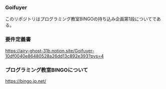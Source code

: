 ### Goifuyer
このリポジトリはプログラミング教室BINGOの持ち込み企画第1段についてである。

### 要件定義書
https://airy-ghost-31b.notion.site/Goifuyer-10df0040e86480528a26dd13c892e393?pvs=4

### プログラミング教室BINGOについて
https://bingo.jp.net/
